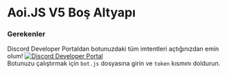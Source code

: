 # Aoi.JS V5 Boş Altyapı
### Gerekenler
Discord Developer Portaldan botunuzdaki tüm imtentleri açtığınızdan emin olum! 
[![Discord Developer Portal](https://media.discordapp.net/attachments/705148232220672070/982930502052880444/unknown.png?width=523&height=112)](https://discord.com/developers/applications) <br>
Botunuzu çalıştırmak için `bot.js` dosyasına girin ve `token` kısmını doldurun.
